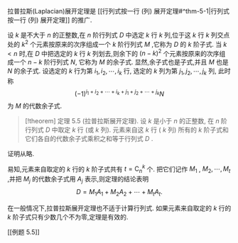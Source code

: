 拉普拉斯(Laplacian)展开定理是 [[行列式按一行 (列) 展开定理#^thm-5-1|行列式按一行 (列) 展开定理]] 的推广.

设 $k$ 是不大于 $n$ 的正整数,在 $n$ 阶行列式 $D$ 中选定 $k$ 行 $k$
列,位于这 $k$ 行 $k$ 列交点处的 ${k}^{2}$ 个元素按原来的次序组成一个 $k$ 阶行列式 $M$ ,它称为 $D$ 的 $k$ 阶子式. 当 $k < n$ 时,在 $D$ 中把选定的 $k$ 行 $k$ 列划去,则余下的 ${\left( n - k\right) }^{2}$ 个元素按原来的次序组成一个 $n - k$ 阶行列式 $N$, 它称为 $M$ 的余子式.
显然,余子式也是子式,并且 $M$ 也是 $N$ 的余子式. 设选定的 $k$ 行为第 ${i}_{1},{i}_{2},\cdots ,{i}_{k}$ 行, 选定的 $k$ 列为第 ${j}_{1},{j}_{2},\cdots ,{j}_{k}$ 列, 此时称
$${\left( -1\right) }^{{i}_{1} + {i}_{2} + \cdots + {i}_{k} + {j}_{1} + {j}_{2} + \cdots + {j}_{k}}N$$
为 $M$ 的代数余子式.

> [!theorem] 定理 5.5 (拉普拉斯展开定理). 
> 设 $k$ 是小于 $n$ 的正整数, 在 $n$ 阶行列式 $D$ 中取定 $k$ 行 (或 $k$ 列). 
> 元素来自这 $k$ 行 ( $k$ 列) 所有的 $k$ 阶子式和它们各自的代数余子式乘积之和等于行列式 $D$ .

证明从略.

易知,元素来自取定的 $k$ 行的 $k$ 阶子式共有 $t = {\mathrm{C}}_{n}^{k}$ 个. 
把它们记作 ${M}_{1}$ , ${M}_{2},\cdots ,{M}_{t}$ ,并把 ${M}_{j}$ 的代数余子式用 ${A}_{j}$ 表示,则定理的结论表明 
$$D = {M}_{1}{A}_{1} + {M}_{2}{A}_{2} + \cdots + {M}_{t}{A}_{t}.$$

在一般情况下,拉普拉斯展开定理也不适于计算行列式. 如果元素来自取定的 $k$ 行的 $k$ 阶子式只有少数几个不为零,定理是有效的.

[[例题 5.5]]
